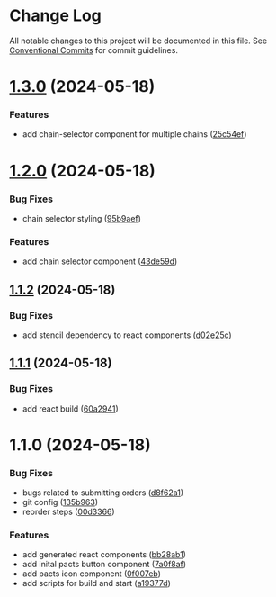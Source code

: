 # Change Log

All notable changes to this project will be documented in this file.
See [Conventional Commits](https://conventionalcommits.org) for commit guidelines.

# [1.3.0](https://github.com/PactsTech/pacts-components/compare/v1.2.0...v1.3.0) (2024-05-18)


### Features

* add chain-selector component for multiple chains ([25c54ef](https://github.com/PactsTech/pacts-components/commit/25c54efb83ed17e7ab90cdc0278e38c940c89ed6))





# [1.2.0](https://github.com/PactsTech/pacts-components/compare/v1.1.2...v1.2.0) (2024-05-18)


### Bug Fixes

* chain selector styling ([95b9aef](https://github.com/PactsTech/pacts-components/commit/95b9aef5df700cc9db8c207cdd6c0b27f694b3e0))


### Features

* add chain selector component ([43de59d](https://github.com/PactsTech/pacts-components/commit/43de59d0c166733ce642537b88ad10835a970c1c))





## [1.1.2](https://github.com/PactsTech/pacts-components/compare/v1.1.1...v1.1.2) (2024-05-18)


### Bug Fixes

* add stencil dependency to react components ([d02e25c](https://github.com/PactsTech/pacts-components/commit/d02e25c5d8355902db102d2b62a400baae0d8415))





## [1.1.1](https://github.com/PactsTech/pacts-components/compare/v1.1.0...v1.1.1) (2024-05-18)


### Bug Fixes

* add react build ([60a2941](https://github.com/PactsTech/pacts-components/commit/60a294130893ebae5d1373ce7761ff6f78b057d9))





# 1.1.0 (2024-05-18)


### Bug Fixes

* bugs related to submitting orders ([d8f62a1](https://github.com/PactsTech/pacts-components/commit/d8f62a1d621f774e5972ccf4ef59f79dd65d0338))
* git config ([135b963](https://github.com/PactsTech/pacts-components/commit/135b963d2bb5b3c8ef6f2158ddd03dd8edeba06b))
* reorder steps ([00d3366](https://github.com/PactsTech/pacts-components/commit/00d3366c09783bb2613b2ae69d6ebe291e4c5587))


### Features

* add generated react components ([bb28ab1](https://github.com/PactsTech/pacts-components/commit/bb28ab19b0b1b54e778da7367e0cf6b6b9425bfa))
* add inital pacts button component ([7a0f8af](https://github.com/PactsTech/pacts-components/commit/7a0f8af0e58d65d05ab766e27a7c433033c053ed))
* add pacts icon component ([0f007eb](https://github.com/PactsTech/pacts-components/commit/0f007eb4a3a4ee30330d8ac90e2abe6bf014f5e5))
* add scripts for build and start ([a19377d](https://github.com/PactsTech/pacts-components/commit/a19377d3a8d35b82d0fb0753ca5ab4927a514832))
